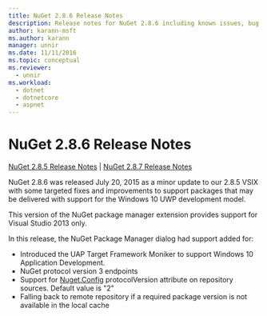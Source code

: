 ```yaml
---
title: NuGet 2.8.6 Release Notes
description: Release notes for NuGet 2.8.6 including known issues, bug fixes, added features, and DCRs.
author: karann-msft
ms.author: karann
manager: unnir
ms.date: 11/11/2016
ms.topic: conceptual
ms.reviewer:
  - unnir
ms.workload: 
  - dotnet
  - dotnetcore
  - aspnet
---
```


# NuGet 2.8.6 Release Notes

[NuGet 2.8.5 Release Notes](../release-notes/nuget-2.8.5.md) | [NuGet 2.8.7 Release Notes](../release-notes/nuget-2.8.7.md)

NuGet 2.8.6 was released July 20, 2015 as a minor update to our 2.8.5 VSIX with some targeted fixes and improvements to support packages that may be delivered with support for the Windows 10 UWP development model.

This version of the NuGet package manager extension provides support for Visual Studio 2013 only.

In this release, the NuGet Package Manager dialog had support added for:

* Introduced the UAP Target Framework Moniker to support Windows 10 Application Development.
* NuGet protocol version 3 endpoints
* Support for [Nuget.Config](../consume-packages/configuring-nuget-behavior.md) protocolVersion attribute on repository sources. Default value is "2"
* Falling back to remote repository if a required package version is not available in the local cache
